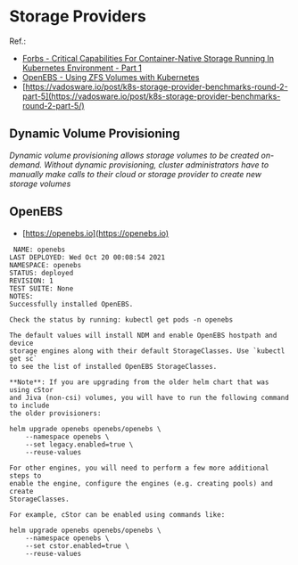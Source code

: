 # Storage Providers
Ref.:
* [Forbs - Critical Capabilities For Container-Native Storage Running In Kubernetes Environment - Part 1](https://www.forbes.com/sites/janakirammsv/2020/07/26/critical-capabilities-for-container-native-storage-running-in-kubernetes-environmentpart-1/?sh=5d0b1904c1af)
* [OpenEBS - Using ZFS Volumes with Kubernetes](https://huttenga.net/blog/2020/03/using-zfs-volumes-with-kubernetes)
* [https://vadosware.io/post/k8s-storage-provider-benchmarks-round-2-part-5](https://vadosware.io/post/k8s-storage-provider-benchmarks-round-2-part-5/)

## Dynamic Volume Provisioning
*Dynamic volume provisioning allows storage volumes to be created on-demand. Without dynamic provisioning, cluster administrators have to manually make calls to their cloud or storage provider to create new storage volumes*

## OpenEBS
* [https://openebs.io](https://openebs.io)

```
 NAME: openebs
LAST DEPLOYED: Wed Oct 20 00:08:54 2021
NAMESPACE: openebs
STATUS: deployed
REVISION: 1
TEST SUITE: None
NOTES:
Successfully installed OpenEBS.

Check the status by running: kubectl get pods -n openebs

The default values will install NDM and enable OpenEBS hostpath and device
storage engines along with their default StorageClasses. Use `kubectl get sc`
to see the list of installed OpenEBS StorageClasses.

**Note**: If you are upgrading from the older helm chart that was using cStor
and Jiva (non-csi) volumes, you will have to run the following command to include
the older provisioners:

helm upgrade openebs openebs/openebs \
	--namespace openebs \
	--set legacy.enabled=true \
	--reuse-values

For other engines, you will need to perform a few more additional steps to
enable the engine, configure the engines (e.g. creating pools) and create
StorageClasses.

For example, cStor can be enabled using commands like:

helm upgrade openebs openebs/openebs \
	--namespace openebs \
	--set cstor.enabled=true \
	--reuse-values
```

